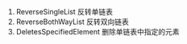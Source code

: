 1. ReverseSingleList 
   反转单链表
2. ReverseBothWayList 
   反转双向链表
3. DeletesSpecifiedElement 
   删除单链表中指定的元素